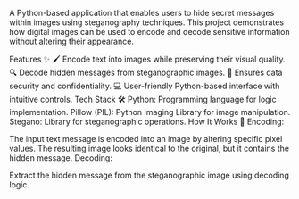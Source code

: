A Python-based application that enables users to hide secret messages within images using steganography techniques. This project demonstrates how digital images can be used to encode and decode sensitive information without altering their appearance.

Features ✨
🖌️ Encode text into images while preserving their visual quality.
🔍 Decode hidden messages from steganographic images.
🔐 Ensures data security and confidentiality.
💻 User-friendly Python-based interface with intuitive controls.
Tech Stack 🛠️
Python: Programming language for logic implementation.
Pillow (PIL): Python Imaging Library for image manipulation.
Stegano: Library for steganographic operations.
How It Works 🔄
Encoding:

The input text message is encoded into an image by altering specific pixel values.
The resulting image looks identical to the original, but it contains the hidden message.
Decoding:

Extract the hidden message from the steganographic image using decoding logic.
